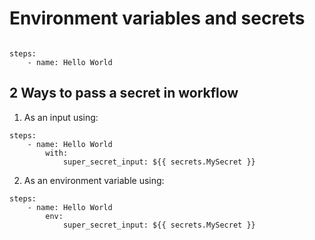 # Environment variables and secrets

```

steps:
    - name: Hello World

```

## 2 Ways to pass a secret in workflow
1. As an input using:

```
steps:
    - name: Hello World
        with:
            super_secret_input: ${{ secrets.MySecret }}
```

2. As an environment variable using:
```
steps:
    - name: Hello World
        env:
            super_secret_input: ${{ secrets.MySecret }}
```
